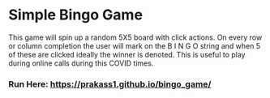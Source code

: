 # Simple Bingo Game
This game will spin up a random 5X5 board with click actions. On every row or column completion the user will mark on the B I N G O string and when 5 of these are clicked ideally the winner is denoted. This is useful to play during online calls during this COVID times.

### Run Here: https://prakass1.github.io/bingo_game/
